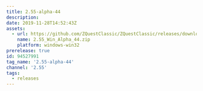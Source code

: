 ```yaml
---
title: 2.55-alpha-44
description: 
date: 2019-11-28T14:52:43Z
assets: 
  - url: https://github.com/ZQuestClassic/ZQuestClassic/releases/download/2.55-alpha-44/2.55_Win_Alpha_44.zip
    name: 2.55_Win_Alpha_44.zip
    platform: windows-win32
prerelease: true
id: 94527991
tag_name: '2.55-alpha-44'
channel: '2.55'
tags:
  - releases
---
```



